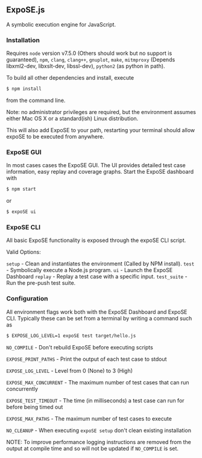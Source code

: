 ## ExpoSE.js

A symbolic execution engine for JavaScript.

### Installation

Requires `node` version v7.5.0 (Others should work but no support is guaranteed), `npm`, `clang`, `clang++`, `gnuplot`, `make`, `mitmproxy` (Depends libxml2-dev, libxslt-dev, libssl-dev), `python2` (as python in path).

To build all other dependencies and install, execute

```sh
$ npm install
```

from the command line.

Note: no administrator privileges are required, but the environment assumes either Mac OS X or a standard(ish) Linux distribution.

This will also add ExpoSE to your path, restarting your terminal should allow expoSE to be executed from anywhere.

### ExpoSE GUI

In most cases cases the ExpoSE GUI. The UI provides detailed test case information, easy replay and coverage graphs. Start the ExpoSE dashboard with

```sh
$ npm start
```

or

```sh
$ expoSE ui
```

### ExpoSE CLI

All basic ExpoSE functionality is exposed through the expoSE CLI script.

Valid Options:

`setup` - Clean and instantiates the environment (Called by NPM install).
`test` - Symbolically execute a Node.js program.
`ui` - Launch the ExpoSE Dashboard
`replay` - Replay a test case with a specific input.
`test_suite` - Run the pre-push test suite.

### Configuration

All environment flags work both with the ExpoSE Dashboard and ExpoSE CLI. Typically these can be set from a terminal by writing a command such as

```sh
$ EXPOSE_LOG_LEVEL=1 expoSE test target/hello.js
```

`NO_COMPILE` - Don't rebuild ExpoSE before executing scripts

`EXPOSE_PRINT_PATHS` - Print the output of each test case to stdout

`EXPOSE_LOG_LEVEL` - Level from 0 (None) to 3 (High)

`EXPOSE_MAX_CONCURRENT` - The maximum number of test cases that can run concurrently

`EXPOSE_TEST_TIMEOUT` - The time (in milliseconds) a test case can run for before being timed out

`EXPOSE_MAX_PATHS` - The maximum number of test cases to execute

`NO_CLEANUP` - When executing `expoSE setup` don't clean existing installation

NOTE: To improve performance logging instructions are removed from the output at compile time and so will not be updated if `NO_COMPILE` is set.